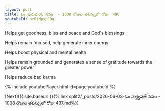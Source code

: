 ```yaml
---
layout: post
title: ఓం పురుషాయ నమః  - 1008 రోజుల తపస్సులో రోజు  496
youtubeId: nz0tNpspCDg
---
```

 
 
Helps get goodness, bliss and peace and God's blessings
 
Helps remain focused, help generate inner energy 
 
Helps boost physical and mental health 
 
Helps remain grounded and generates a sense of gratitude towards the greater power 
 
Helps reduce bad karma
 
 
 
 


{% include youtubePlayer.html id=page.youtubeId %}
 
[Next]({{ site.baseurl }}{% link  split2/_posts/2020-06-03-ఓం సత్త్వవతే నమః  - 1008 రోజుల తపస్సులో రోజు  497.md%})
 
